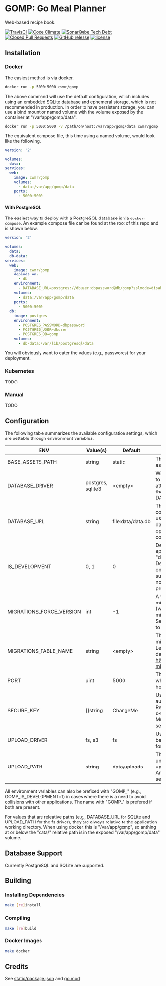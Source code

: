# GOMP: Go Meal Planner

Web-based recipe book.

[![TravisCI](https://img.shields.io/travis/com/chadweimer/gomp.svg?label=travisci)](https://travis-ci.com/chadweimer/gomp)
[![Code Climate](https://img.shields.io/codeclimate/maintainability/chadweimer/gomp.svg)](https://codeclimate.com/github/chadweimer/gomp)
[![SonarQube Tech Debt](https://img.shields.io/sonar/https/sonarcloud.io/chadweimer%3Agomp/tech_debt.svg)](https://sonarcloud.io/dashboard?id=chadweimer%3Agomp)
[![Closed Pull Requests](https://img.shields.io/github/issues-pr-closed-raw/chadweimer/gomp.svg)](https://github.com/chadweimer/gomp/pulls)
[![GitHub release](https://img.shields.io/github/release/chadweimer/gomp.svg)](https://github.com/chadweimer/gomp/releases)
[![license](https://img.shields.io/github/license/chadweimer/gomp.svg)](LICENSE)

## Installation

### Docker

The easiest method is via docker.

```bash
docker run -p 5000:5000 cwmr/gomp
```

The above command will use the default configuration, which includes using an embedded SQLite database and ephemeral storage, which is not recommended in production.
In order to have persistent storage, you can use a bind mount or named volume with the volume exposed by the container at "/var/app/gomp/data".

```bash
docker run -p 5000:5000 -v /path/on/host:/var/app/gomp/data cwmr/gomp
```

The equivalent compose file, this time using a named volume, would look like the following.

```yaml
version: '2'

volumes:
  data:
services:
  web:
    image: cwmr/gomp
    volumes:
      - data:/var/app/gomp/data
    ports:
      - 5000:5000
```

#### With PostgreSQL

The easiest way to deploy with a PostgreSQL database is via `docker-compose`.
An example compose file can be found at the root of this repo and is shown below.

```yaml
version: '2'

volumes:
  data:
  db-data:
services:
  web:
    image: cwmr/gomp
    depends_on:
      - db
    environment:
      - DATABASE_URL=postgres://dbuser:dbpassword@db/gomp?sslmode=disable
    volumes:
      - data:/var/app/gomp/data
    ports:
      - 5000:5000
  db:
    image: postgres
    environment:
      - POSTGRES_PASSWORD=dbpassword
      - POSTGRES_USER=dbuser
      - POSTGRES_DB=gomp
    volumes:
      - db-data:/var/lib/postgresql/data
```

You will obviously want to cater the values (e.g., passwords) for your deployment.

### Kubernetes

TODO

### Manual

TODO

## Configuration

The following table summarizes the available configuration settings, which are settable through environment variables.

ENV                     |Value(s)         |Default          |Description
------------------------|-----------------|-----------------|------------
BASE_ASSETS_PATH        |string           |static           |The base path to the client assets.
DATABASE_DRIVER         |postgres, sqlite3|&lt;empty&gt;    |Which database/sql driver to use. If blank, the app will attempt to infer it based on the value of DATABASE_URL.
DATABASE_URL            |string           |file:data/data.db|The url (or path, connection string, etc) to use with the associated database driver when opening the database connection.
IS_DEVELOPMENT          |0, 1             |0                |Defines whether to run the application in "development mode". Development mode turns on additional features, such as logging, that may not be desirable in a production environment.
MIGRATIONS_FORCE_VERSION|int              |-1               |A version to force the migrations to on startup (will not run any of the migrations themselves). Set to a negative number to skip forcing a version.
MIGRATIONS_TABLE_NAME   |string           |&lt;empty&gt;    |The name of the database migrations table to use. Leave blank to use the default from <https://github.com/golang-migrate/migrate.>
PORT                    |uint             |5000             |The port number under which the site is being hosted.
SECURE_KEY              |[]string         |ChangeMe         |Used for session authentication. Recommended to be 32 or 64 ASCII characters. Multiple keys can be separated by commas.
UPLOAD_DRIVER           |fs, s3           |fs               |Used to select which backend data store is used for file uploads.
UPLOAD_PATH             |string           |data/uploads     |The path (full or relative) under which to store uploads. When using Amazon S3, this should be set to the bucket name.

All environment variables can also be prefixed with "GOMP_" (e.g., GOMP_IS_DEVELOPMENT=1) in cases where there is a need to avoid collisions with other applications.
The name with "GOMP_" is prefered if both are present.

For values that are releative paths (e.g., DATABASE_URL for SQLite and UPLOAD_PATH for the fs driver), they are always relative to the application working directory.
When using docker, this is "/var/app/gomp", so anthing at or below the "data/" relative path is in the exposed "/var/app/gomp/data" volume.

## Database Support

Currently PostgreSQL and SQLite are supported.

## Building

### Installing Dependencies

```bash
make [re]install
```

### Compiling

```bash
make [re]build
```

### Docker Images

```bash
make docker
```

## Credits

See [static/package.json](static/package.json) and [go.mod](go.mod)
